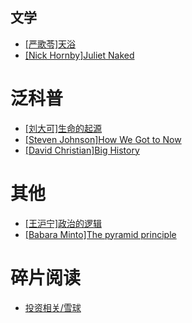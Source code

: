 ## 文学

* [\[严歌苓\]天浴](./tianyu.md)
* [\[Nick Hornby\]Juliet Naked](./juliet_naked.md)

# 泛科普

* [\[刘大可\]生命的起源](./biogenesis.md)
* [\[Steven Johnson\]How We Got to Now](./six_innovations.md)
* [\[David Christian\]Big History](./six_innovations.md)

# 其他

* [\[王沪宁\]政治的逻辑](./marxism_political_theory.md)
* [\[Babara Minto\]The pyramid principle](./pyramid_principle.md)

# 碎片阅读

* [投资相关/雪球](./xueqiu.md)
